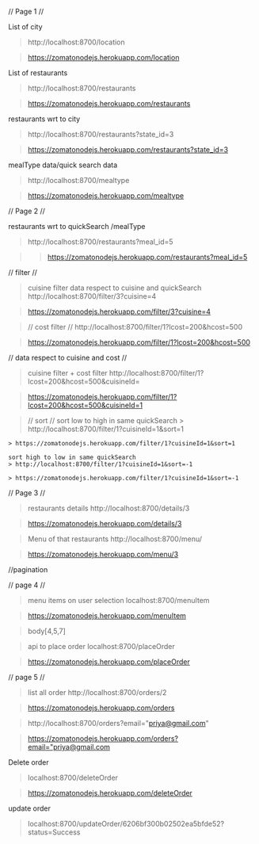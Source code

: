 // Page 1 //

List of city
> http://localhost:8700/location

> https://zomatonodejs.herokuapp.com/location

List of restaurants 
> http://localhost:8700/restaurants

> https://zomatonodejs.herokuapp.com/restaurants

restaurants wrt to city 
> http://localhost:8700/restaurants?state_id=3

> https://zomatonodejs.herokuapp.com/restaurants?state_id=3

mealType data/quick search data  
> http://localhost:8700/mealtype

> https://zomatonodejs.herokuapp.com/mealtype

// Page 2 //

restaurants wrt to quickSearch /mealType
> http://localhost:8700/restaurants?meal_id=5

> >https://zomatonodejs.herokuapp.com/restaurants?meal_id=5

// filter //
> cuisine filter
  data respect to cuisine and quickSearch 
  > http://localhost:8700/filter/3?cuisine=4
  
  > https://zomatonodejs.herokuapp.com/filter/3?cuisine=4
  
> // cost filter //
  > http://localhost:8700/filter/1?lcost=200&hcost=500
  
  > https://zomatonodejs.herokuapp.com/filter/1?lcost=200&hcost=500
  
 // data respect to cuisine and cost //
 
> cuisine filter + cost filter 
  > http://localhost:8700/filter/1?lcost=200&hcost=500&cuisineId=

  > https://zomatonodejs.herokuapp.com/filter/1?lcost=200&hcost=500&cuisineId=1
  
> // sort //
    sort low to high in same quickSearch
    > http://localhost:8700/filter/1?cuisineId=1&sort=1
    
    > https://zomatonodejs.herokuapp.com/filter/1?cuisineId=1&sort=1

    sort high to low in same quickSearch
    > http://localhost:8700/filter/1?cuisineId=1&sort=-1
   
    > https://zomatonodejs.herokuapp.com/filter/1?cuisineId=1&sort=-1

// Page 3 //

> restaurants details
> http://localhost:8700/details/3

> https://zomatonodejs.herokuapp.com/details/3

> Menu of that restaurants
> http://localhost:8700/menu/

> https://zomatonodejs.herokuapp.com/menu/3

//pagination

// page 4 //

  > menu items on user selection
  > localhost:8700/menuItem
  
  > https://zomatonodejs.herokuapp.com/menuItem
  
  > body[4,5,7]

  > api to place order
  > localhost:8700/placeOrder
  
  > https://zomatonodejs.herokuapp.com/placeOrder


// page 5 //
> list all order
  > http://localhost:8700/orders/2
  
  > https://zomatonodejs.herokuapp.com/orders
  
  > http://localhost:8700/orders?email="priya@gmail.com"
  
  > https://zomatonodejs.herokuapp.com/orders?email="priya@gmail.com

Delete order 
> localhost:8700/deleteOrder

>  https://zomatonodejs.herokuapp.com/deleteOrder
 

 update order
 > localhost:8700/updateOrder/6206bf300b02502ea5bfde52?status=Success
